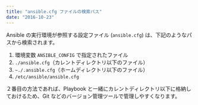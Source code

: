 ```yaml
---
title: "ansible.cfg ファイルの検索パス"
date: "2016-10-23"
---
```


Ansible の実行環境が参照する設定ファイル (`ansible.cfg`) は、下記のようなパスから検索されます。

1. 環境変数 `ANSIBLE_CONFIG` で指定されたファイル
2. `./ansible.cfg`（カレントディレクトリ以下のファイル）
3. `~./.ansible.cfg`（ホームディレクトリ以下のファイル）
4. `/etc/ansible/ansible.cfg`

２番目の方法であれば、Playbook と一緒にカレントディレクトリ以下に格納しておけるため、Git などのバージョン管理ツールで管理しやすくなります。

